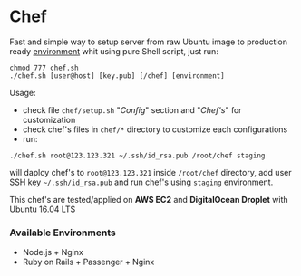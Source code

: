 # Chef

Fast and simple way to setup server from raw Ubuntu image to production ready
[environment](https://github.com/denwwer/chef/tree/master/chef) whit using pure Shell script, just run:

```
chmod 777 chef.sh
./chef.sh [user@host] [key.pub] [/chef] [environment]
```

Usage:
* check file `chef/setup.sh` "*Config*" section and "*Chef's*" for customization
* check chef's files in `chef/*` directory to customize each configurations
* run:
```
./chef.sh root@123.123.321 ~/.ssh/id_rsa.pub /root/chef staging
```
will daploy chef's to `root@123.123.321` inside `/root/chef` directory, add user SSH key `~/.ssh/id_rsa.pub` and run chef's using `staging` environment.


This chef's are tested/applied on **AWS EC2** and **DigitalOcean Droplet** with Ubuntu 16.04 LTS
### Available Environments
* Node.js + Nginx
* Ruby on Rails + Passenger + Nginx
